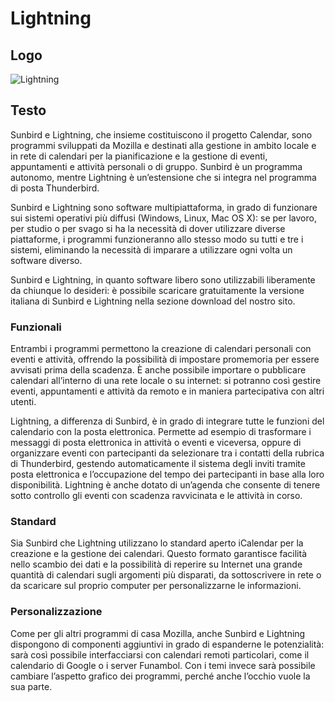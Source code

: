 
# Lightning

## Logo

![Lightning](https://www.mozillaitalia.org/home/wp-content/uploads/2008/11/sb-logo-small.png)

## Testo

Sunbird e Lightning, che insieme costituiscono il progetto Calendar, sono programmi sviluppati da Mozilla e destinati alla gestione in ambito locale e in rete di calendari per la pianificazione e la gestione di eventi, appuntamenti e attività personali o di gruppo. Sunbird è un programma autonomo, mentre Lightning è un’estensione che si integra nel programma di posta Thunderbird.

Sunbird e Lightning sono software multipiattaforma, in grado di funzionare sui sistemi operativi più diffusi (Windows, Linux, Mac OS X): se per lavoro, per studio o per svago si ha la necessità di dover utilizzare diverse piattaforme, i programmi funzioneranno allo stesso modo su tutti e tre i sistemi, eliminando la necessità di imparare a utilizzare ogni volta un software diverso.

Sunbird e Lightning, in quanto software libero sono utilizzabili liberamente da chiunque lo desideri: è possibile scaricare gratuitamente la versione italiana di Sunbird e Lightning nella sezione download del nostro sito.

### Funzionali

Entrambi i programmi permettono la creazione di calendari personali con eventi e attività, offrendo la possibilità di impostare promemoria per essere avvisati prima della scadenza. È anche possibile importare o pubblicare calendari all’interno di una rete locale o su internet: si potranno così gestire eventi, appuntamenti e attività da remoto e in maniera partecipativa con altri utenti.

Lightning, a differenza di Sunbird, è in grado di integrare tutte le funzioni del calendario con la posta elettronica. Permette ad esempio di trasformare i messaggi di posta elettronica in attività o eventi e viceversa, oppure di organizzare eventi con partecipanti da selezionare tra i contatti della rubrica di Thunderbird, gestendo automaticamente il sistema degli inviti tramite posta elettronica e l’occupazione del tempo dei partecipanti in base alla loro disponibilità.
Lightning è anche dotato di un’agenda che consente di tenere sotto controllo gli eventi con scadenza ravvicinata e le attività in corso.

### Standard

Sia Sunbird che Lightning utilizzano lo standard aperto iCalendar per la creazione e la gestione dei calendari. Questo formato garantisce facilità nello scambio dei dati e la possibilità di reperire su Internet una grande quantità di calendari sugli argomenti più disparati, da sottoscrivere in rete o da scaricare sul proprio computer per personalizzarne le informazioni.

### Personalizzazione

Come per gli altri programmi di casa Mozilla, anche Sunbird e Lightning dispongono di componenti aggiuntivi in grado di espanderne le potenzialità: sarà così possibile interfacciarsi con calendari remoti particolari, come il calendario di Google o i server Funambol. Con i temi invece sarà possibile cambiare l’aspetto grafico dei programmi, perché anche l’occhio vuole la sua parte.
